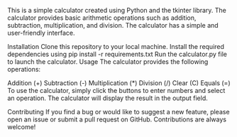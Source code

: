 This is a simple calculator created using Python and the tkinter library. The calculator provides basic arithmetic operations such as addition, subtraction, multiplication, and division. The calculator has a simple and user-friendly interface.

Installation
Clone this repository to your local machine.
Install the required dependencies using pip install -r requirements.txt
Run the calculator.py file to launch the calculator.
Usage
The calculator provides the following operations:

Addition (+)
Subtraction (-)
Multiplication (*)
Division (/)
Clear (C)
Equals (=)
To use the calculator, simply click the buttons to enter numbers and select an operation. The calculator will display the result in the output field.

Contributing
If you find a bug or would like to suggest a new feature, please open an issue or submit a pull request on GitHub. Contributions are always welcome!